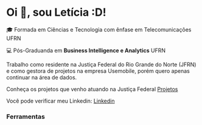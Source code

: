 # Oi :wave:, sou Letícia :D!

:mortar_board: Formada em Ciências e Tecnologia com ênfase em Telecomunicações UFRN

:computer: Pós-Graduanda em **Business Intelligence e Analytics** UFRN

Trabalho como residente na Justiça Federal do Rio Grande do Norte (JFRN) e como gestora de projetos na empresa Usemobile, porém quero apenas continuar na área de dados.

 Conheça os projetos que venho atuando na Justiça Federal [Projetos](https://residencia.jfrn.jus.br/index.php/projetos/)
 
 Você pode verificar meu Linkedin: [Linkedin](https://www.linkedin.com/in/let%C3%ADcianascimento/)

<h3>Ferramentas</h3>
